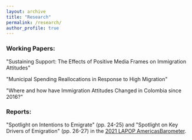 ```yaml
---
layout: archive
title: "Research"
permalink: /research/
author_profile: true
---
```


### Working Papers: 

"Sustaining Support: The Effects of Positive Media Frames on Immigration Attitudes"

"Municipal Spending Reallocations in Response to High Migration"

"Where and how have Immigration Attitudes Changed in Colombia since 2016?"

### Reports:

"Spotlight on Intentions to Emigrate" (pp. 24-25) and "Spotlight on Key Drivers of Emigration" (pp. 26-27) 
in the [2021 LAPOP AmericasBarometer](https://www.vanderbilt.edu/lapop/ab2021/2021_LAPOP_AmericasBarometer_2021_Pulse_of_Democracy.pdf). 





